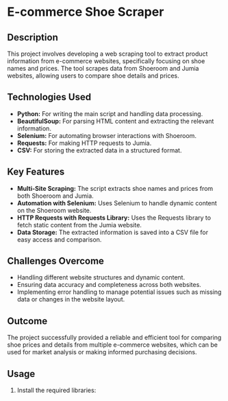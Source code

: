# E-commerce Shoe Scraper

## Description
This project involves developing a web scraping tool to extract product information from e-commerce websites, specifically focusing on shoe names and prices. The tool scrapes data from Shoeroom and Jumia websites, allowing users to compare shoe details and prices.

## Technologies Used
- **Python:** For writing the main script and handling data processing.
- **BeautifulSoup:** For parsing HTML content and extracting the relevant information.
- **Selenium:** For automating browser interactions with Shoeroom.
- **Requests:** For making HTTP requests to Jumia.
- **CSV:** For storing the extracted data in a structured format.

## Key Features
- **Multi-Site Scraping:** The script extracts shoe names and prices from both Shoeroom and Jumia.
- **Automation with Selenium:** Uses Selenium to handle dynamic content on the Shoeroom website.
- **HTTP Requests with Requests Library:** Uses the Requests library to fetch static content from the Jumia website.
- **Data Storage:** The extracted information is saved into a CSV file for easy access and comparison.

## Challenges Overcome
- Handling different website structures and dynamic content.
- Ensuring data accuracy and completeness across both websites.
- Implementing error handling to manage potential issues such as missing data or changes in the website layout.

## Outcome
The project successfully provided a reliable and efficient tool for comparing shoe prices and details from multiple e-commerce websites, which can be used for market analysis or making informed purchasing decisions.

## Usage
1. Install the required libraries:
    ```bash
